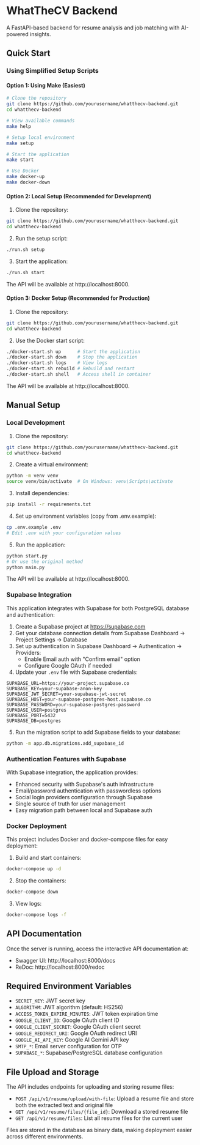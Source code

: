# WhatTheCV Backend

A FastAPI-based backend for resume analysis and job matching with AI-powered insights.

## Quick Start

### Using Simplified Setup Scripts

#### Option 1: Using Make (Easiest)

```bash
# Clone the repository
git clone https://github.com/yourusername/whatthecv-backend.git
cd whatthecv-backend

# View available commands
make help

# Setup local environment
make setup

# Start the application
make start

# Use Docker
make docker-up
make docker-down
```

#### Option 2: Local Setup (Recommended for Development)

1. Clone the repository:
```bash
git clone https://github.com/yourusername/whatthecv-backend.git
cd whatthecv-backend
```

2. Run the setup script:
```bash
./run.sh setup
```

3. Start the application:
```bash
./run.sh start
```

The API will be available at http://localhost:8000.

#### Option 3: Docker Setup (Recommended for Production)

1. Clone the repository:
```bash
git clone https://github.com/yourusername/whatthecv-backend.git
cd whatthecv-backend
```

2. Use the Docker start script:
```bash
./docker-start.sh up      # Start the application
./docker-start.sh down    # Stop the application
./docker-start.sh logs    # View logs
./docker-start.sh rebuild # Rebuild and restart
./docker-start.sh shell   # Access shell in container
```

The API will be available at http://localhost:8000.

## Manual Setup

### Local Development

1. Clone the repository:
```bash
git clone https://github.com/yourusername/whatthecv-backend.git
cd whatthecv-backend
```

2. Create a virtual environment:
```bash
python -m venv venv
source venv/bin/activate  # On Windows: venv\Scripts\activate
```

3. Install dependencies:
```bash
pip install -r requirements.txt
```

4. Set up environment variables (copy from .env.example):
```bash
cp .env.example .env
# Edit .env with your configuration values
```

5. Run the application:
```bash
python start.py
# Or use the original method
python main.py
```

The API will be available at http://localhost:8000.

### Supabase Integration

This application integrates with Supabase for both PostgreSQL database and authentication:

1. Create a Supabase project at https://supabase.com
2. Get your database connection details from Supabase Dashboard → Project Settings → Database
3. Set up authentication in Supabase Dashboard → Authentication → Providers:
   - Enable Email auth with "Confirm email" option
   - Configure Google OAuth if needed
4. Update your `.env` file with Supabase credentials:
```
SUPABASE_URL=https://your-project.supabase.co
SUPABASE_KEY=your-supabase-anon-key
SUPABASE_JWT_SECRET=your-supabase-jwt-secret
SUPABASE_HOST=your-supabase-postgres-host.supabase.co
SUPABASE_PASSWORD=your-supabase-postgres-password
SUPABASE_USER=postgres
SUPABASE_PORT=5432
SUPABASE_DB=postgres
```

5. Run the migration script to add Supabase fields to your database:
```bash
python -m app.db.migrations.add_supabase_id
```

### Authentication Features with Supabase

With Supabase integration, the application provides:
- Enhanced security with Supabase's auth infrastructure
- Email/password authentication with passwordless options
- Social login providers configuration through Supabase
- Single source of truth for user management
- Easy migration path between local and Supabase auth

### Docker Deployment

This project includes Docker and docker-compose files for easy deployment:

1. Build and start containers:
```bash
docker-compose up -d
```

2. Stop the containers:
```bash
docker-compose down
```

3. View logs:
```bash
docker-compose logs -f
```

## API Documentation

Once the server is running, access the interactive API documentation at:
- Swagger UI: http://localhost:8000/docs
- ReDoc: http://localhost:8000/redoc

## Required Environment Variables

- `SECRET_KEY`: JWT secret key
- `ALGORITHM`: JWT algorithm (default: HS256)
- `ACCESS_TOKEN_EXPIRE_MINUTES`: JWT token expiration time
- `GOOGLE_CLIENT_ID`: Google OAuth client ID
- `GOOGLE_CLIENT_SECRET`: Google OAuth client secret
- `GOOGLE_REDIRECT_URI`: Google OAuth redirect URI
- `GOOGLE_AI_API_KEY`: Google AI Gemini API key
- `SMTP_*`: Email server configuration for OTP
- `SUPABASE_*`: Supabase/PostgreSQL database configuration

## File Upload and Storage

The API includes endpoints for uploading and storing resume files:

- `POST /api/v1/resume/upload/with-file`: Upload a resume file and store both the extracted text and original file
- `GET /api/v1/resume/files/{file_id}`: Download a stored resume file
- `GET /api/v1/resume/files`: List all resume files for the current user

Files are stored in the database as binary data, making deployment easier across different environments. 
